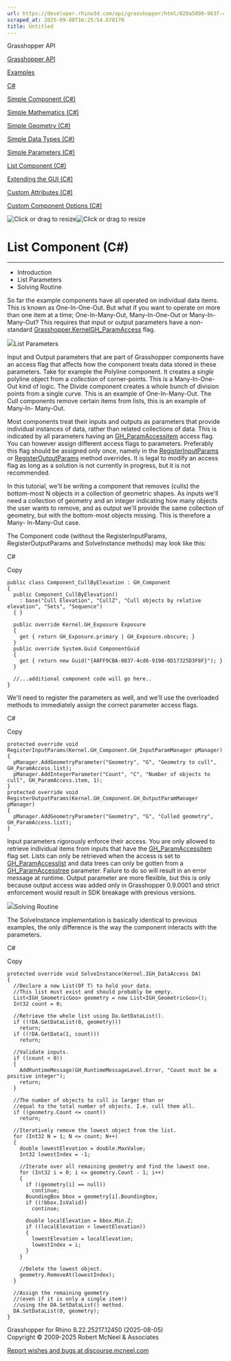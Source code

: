 ```yaml
---
url: https://developer.rhino3d.com/api/grasshopper/html/020a5098-963f-4da8-bf65-650993c73bcb.htm#SolveInstance
scraped_at: 2025-09-08T16:25:54.678170
title: Untitled
---
```


Grasshopper API

[Grasshopper API](../html/723c01da-9986-4db2-8f53-6f3a7494df75.htm
"Grasshopper API")

[Examples](../html/d113a9f0-6e27-46df-8316-2079c44382ac.htm "Examples")

[C#](../html/730f0792-7bfb-4310-a416-239e8c315645.htm "C#")

[Simple Component (C#)](../html/730f0792-7bfb-4310-a416-239e8c315645.htm
"Simple Component \(C#\)")

[Simple Mathematics (C#)](../html/fdd35a9c-bf08-47cf-abe8-08ccb192475f.htm
"Simple Mathematics \(C#\)")

[Simple Geometry (C#)](../html/5764fa15-29d1-4e37-8496-2478d3cf28dc.htm
"Simple Geometry \(C#\)")

[Simple Data Types (C#)](../html/d823ee90-ea94-4a8a-a972-df5d006a8d9f.htm
"Simple Data Types \(C#\)")

[Simple Parameters (C#)](../html/fbfe5e40-ba8d-4e53-97c6-27572e049835.htm
"Simple Parameters \(C#\)")

[List Component (C#)](../html/020a5098-963f-4da8-bf65-650993c73bcb.htm "List
Component \(C#\)")

[Extending the GUI (C#)](../html/a367a8b3-a8b6-4d92-ad15-00b5aa60fd48.htm
"Extending the GUI \(C#\)")

[Custom Attributes (C#)](../html/8a7974ab-7b2b-4f48-84d0-6e81b184e6b0.htm
"Custom Attributes \(C#\)")

[Custom Component Options
(C#)](../html/5f6a9f31-8838-40e6-ad37-a407be8f2c15.htm "Custom Component
Options \(C#\)")

![Click or drag to resize](../icons/TocOpen.gif)![Click or drag to
resize](../icons/TocClose.gif)

# List Component (C#)  
  
---  
  
  * Introduction
  * List Parameters
  * Solving Routine

So far the example components have all operated on individual data items. This
is known as One-In-One-Out. But what if you want to operate on more than one
item at a time; One-In-Many-Out, Many-In-One-Out or Many-In-Many-Out? This
requires that input or output parameters have a non-standard
[Grasshopper.KernelGH_ParamAccess](T_Grasshopper_Kernel_GH_ParamAccess.htm)
flag.

![](../icons/SectionExpanded.png)List Parameters

Input and Output parameters that are part of Grasshopper components have an
access flag that affects how the component treats data stored in these
parameters. Take for example the Polyline component. It creates a _single_
polyline object from a _collection_ of corner-points. This is a Many-In-One-
Out kind of logic. The Divide component creates a whole bunch of division
points from a single curve. This is an example of One-In-Many-Out. The Cull
components remove certain items from lists, this is an example of Many-In-
Many-Out.

Most components treat their inputs and outputs as parameters that provide
individual instances of data, rather than related collections of data. This is
indicated by all parameters having an
[GH_ParamAccessitem](T_Grasshopper_Kernel_GH_ParamAccess.htm) access flag. You
can however assign different access flags to parameters. Preferably this flag
should be assigned only once, namely in the
[RegisterInputParams](M_Grasshopper_Kernel_GH_Component_RegisterInputParams.htm)
or
[RegisterOutputParams](M_Grasshopper_Kernel_GH_Component_RegisterOutputParams.htm)
method overrides. It is legal to modify an access flag as long as a solution
is not currently in progress, but it is not recommended.

In this tutorial, we'll be writing a component that removes (culls) the
bottom-most N objects in a collection of geometric shapes. As inputs we'll
need a collection of geometry and an integer indicating how many objects the
user wants to remove, and as output we'll provide the same collection of
geometry, but with the bottom-most objects missing. This is therefore a Many-
In-Many-Out case.

The Component code (without the RegisterInputParams, RegisterOutputParams and
SolveInstance methods) may look like this:

C#

Copy

    
    
    public class Component_CullByElevation : GH_Component
    {
      public Component_CullByElevation()
        : base("Cull Elevation", "CullZ", "Cull objects by relative elevation", "Sets", "Sequence")
      { }
    
      public override Kernel.GH_Exposure Exposure
      {
        get { return GH_Exposure.primary | GH_Exposure.obscure; }
      }
      public override System.Guid ComponentGuid
      {
        get { return new Guid("{A8FF9CBA-0837-4cd6-9198-0D17325D3F8F}"); }
      }
    
      //...additional component code will go here..
    }

We'll need to register the parameters as well, and we'll use the overloaded
methods to immediately assign the correct parameter access flags.

C#

Copy

    
    
    protected override void RegisterInputParams(Kernel.GH_Component.GH_InputParamManager pManager)
    {
      pManager.AddGeometryParameter("Geometry", "G", "Geometry to cull", GH_ParamAccess.list);
      pManager.AddIntegerParameter("Count", "C", "Number of objects to cull", GH_ParamAccess.item, 1);
    }
    protected override void RegisterOutputParams(Kernel.GH_Component.GH_OutputParamManager pManager)
    {
      pManager.AddGeometryParameter("Geometry", "G", "Culled geometry", GH_ParamAccess.list);
    }

Input parameters rigorously enforce their access. You are only allowed to
retrieve individual items from inputs that have the
[GH_ParamAccessitem](T_Grasshopper_Kernel_GH_ParamAccess.htm) flag set. Lists
can only be retrieved when the access is set to
[GH_ParamAccesslist](T_Grasshopper_Kernel_GH_ParamAccess.htm) and data trees
can only be gotten from a
[GH_ParamAccesstree](T_Grasshopper_Kernel_GH_ParamAccess.htm) parameter.
Failure to do so will result in an error message at runtime. Output parameter
are more flexible, but this is only because output access was added only in
Grasshopper 0.9.0001 and strict enforcement would result in SDK breakage with
previous versions.

![](../icons/SectionExpanded.png)Solving Routine

The SolveInstance implementation is basically identical to previous examples,
the only difference is the way the component interacts with the parameters.

C#

Copy

    
    
    protected override void SolveInstance(Kernel.IGH_DataAccess DA)
    {
      //Declare a new List(Of T) to hold your data.
      //This list must exist and should probably be empty.
      List<IGH_GeometricGoo> geometry = new List<IGH_GeometricGoo>();
      Int32 count = 0;
    
      //Retrieve the whole list using Da.GetDataList().
      if ((!DA.GetDataList(0, geometry)))
        return;
      if ((!DA.GetData(1, count)))
        return;
    
      //Validate inputs.
      if ((count < 0))
      {
        AddRuntimeMessage(GH_RuntimeMessageLevel.Error, "Count must be a positive integer");
        return;
      }
    
      //The number of objects to cull is larger than or 
      //equal to the total number of objects. I.e. cull them all.
      if ((geometry.Count <= count))
        return;
    
      //Iteratively remove the lowest object from the list.
      for (Int32 N = 1; N <= count; N++)
      {
        double lowestElevation = double.MaxValue;
        Int32 lowestIndex = -1;
    
        //Iterate over all remaining geometry and find the lowest one.
        for (Int32 i = 0; i <= geometry.Count - 1; i++)
        {
          if ((geometry[i] == null))
            continue;
          BoundingBox bbox = geometry[i].Boundingbox;
          if ((!bbox.IsValid))
            continue;
    
          double localElevation = bbox.Min.Z;
          if ((localElevation < lowestElevation))
          {
            lowestElevation = localElevation;
            lowestIndex = i;
          }
        }
    
        //Delete the lowest object.
        geometry.RemoveAt(lowestIndex);
      }
    
      //Assign the remaining geometry 
      //(even if it is only a single item!)
      //using the DA.SetDataList() method.
      DA.SetDataList(0, geometry);
    }

Grasshopper for Rhino 8.22.25217.12450 (2025-08-05)  
Copyright © 2009-2025 Robert McNeel & Associates

[Report wishes and bugs at
discourse.mcneel.com](https://discourse.mcneel.com/c/grasshopper)


